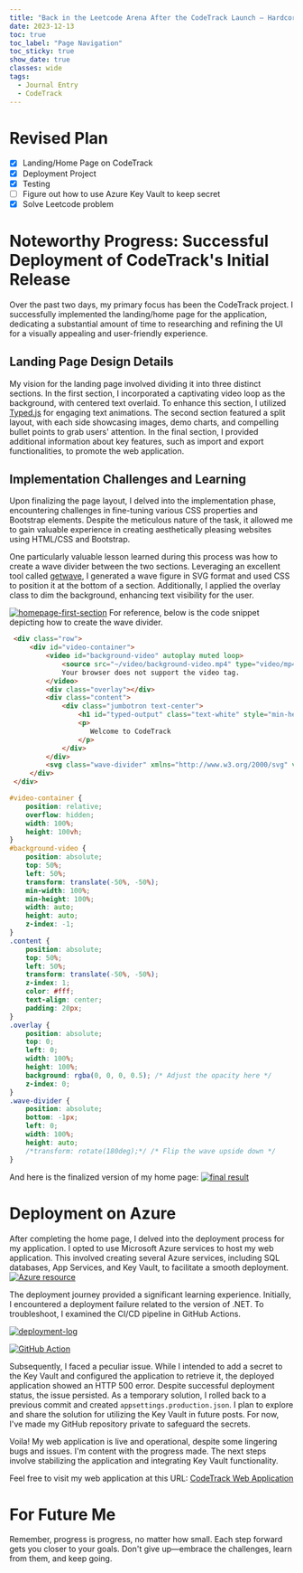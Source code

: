 ```yaml
---
title: "Back in the Leetcode Arena After the CodeTrack Launch — Hardcore Mode Activated"
date: 2023-12-13
toc: true
toc_label: "Page Navigation"
toc_sticky: true
show_date: true
classes: wide
tags:
  - Journal Entry
  - CodeTrack
---
```

# Revised Plan
- [x] Landing/Home Page on CodeTrack
- [x] Deployment Project
- [x] Testing
- [ ] Figure out how to use Azure Key Vault to keep secret
- [x] Solve Leetcode problem

# Noteworthy Progress: Successful Deployment of CodeTrack's Initial Release
Over the past two days, my primary focus has been the CodeTrack project. I successfully implemented the landing/home page for the application, dedicating a substantial amount of time to researching and refining the UI for a visually appealing and user-friendly experience.

## Landing Page Design Details
My vision for the landing page involved dividing it into three distinct sections. In the first section, I incorporated a captivating video loop as the background, with centered text overlaid. To enhance this section, I utilized [Typed.js](https://github.com/mattboldt/typed.js) for engaging text animations. The second section featured a split layout, with each side showcasing images, demo charts, and compelling bullet points to grab users' attention. In the final section, I provided additional information about key features, such as import and export functionalities, to promote the web application.

## Implementation Challenges and Learning
Upon finalizing the page layout, I delved into the implementation phase, encountering challenges in fine-tuning various CSS properties and Bootstrap elements. Despite the meticulous nature of the task, it allowed me to gain valuable experience in creating aesthetically pleasing websites using HTML/CSS and Bootstrap.

One particularly valuable lesson learned during this process was how to create a wave divider between the two sections. Leveraging an excellent tool called [getwave](https://getwaves.io/), I generated a wave figure in SVG format and used CSS to position it at the bottom of a section. Additionally, I applied the overlay class to dim the background, enhancing text visibility for the user.

[![homepage-first-section](/assets/images/homepage-first-section.gif)](/assets/images/homepage-first-section.gif)
For reference, below is the code snippet depicting how to create the wave divider.

```html
 <div class="row">
     <div id="video-container">
         <video id="background-video" autoplay muted loop>
             <source src="~/video/background-video.mp4" type="video/mp4">
             Your browser does not support the video tag.
         </video>
         <div class="overlay"></div>
         <div class="content">
             <div class="jumbotron text-center">
                 <h1 id="typed-output" class="text-white" style="min-height:10px"></h1>
                 <p>
                    Welcome to CodeTrack
                 </p>
             </div>
         </div>
         <svg class="wave-divider" xmlns="http://www.w3.org/2000/svg" viewBox="0 0 1440 320"><path fill="white" fill-opacity="1" d="M0,224L80,208C160,192,320,160,480,176C640,192,800,256,960,261.3C1120,267,1280,213,1360,186.7L1440,160L1440,320L1360,320C1280,320,1120,320,960,320C800,320,640,320,480,320C320,320,160,320,80,320L0,320Z"></path></svg>
     </div>
 </div>
```

```css
#video-container {
    position: relative;
    overflow: hidden;
    width: 100%;
    height: 100vh;
}
#background-video {
    position: absolute;
    top: 50%;
    left: 50%;
    transform: translate(-50%, -50%);
    min-width: 100%;
    min-height: 100%;
    width: auto;
    height: auto;
    z-index: -1;
}
.content {
    position: absolute;
    top: 50%;
    left: 50%;
    transform: translate(-50%, -50%);
    z-index: 1;
    color: #fff;
    text-align: center;
    padding: 20px;
}
.overlay {
    position: absolute;
    top: 0;
    left: 0;
    width: 100%;
    height: 100%;
    background: rgba(0, 0, 0, 0.5); /* Adjust the opacity here */
    z-index: 0;
}
.wave-divider {
    position: absolute;
    bottom: -1px;
    left: 0;
    width: 100%;
    height: auto;
    /*transform: rotate(180deg);*/ /* Flip the wave upside down */
}
```


And here is the finalized version of my home page:
[![final result](/assets/images/screencapture-codetrack-azurewebsites-net-2023-12-13-23_06_08.png)](/assets/images/screencapture-codetrack-azurewebsites-net-2023-12-13-23_06_08.png)

# Deployment on Azure
After completing the home page, I delved into the deployment process for my application. I opted to use Microsoft Azure services to host my web application. This involved creating several Azure services, including SQL databases, App Services, and Key Vault, to facilitate a smooth deployment.
[![Azure resource](/assets/images/azure-resources.png)](/assets/images/azure-resources.png)

The deployment journey provided a significant learning experience. Initially, I encountered a deployment failure related to the version of .NET. To troubleshoot, I examined the CI/CD pipeline in GitHub Actions.

[![deployment-log](/assets/images/2023-12-13_23-13-40-deployment-log.png)](/assets/images/2023-12-13_23-13-40-deployment-log.png)

[![GitHub Action](/assets/images/2023-12-13_23-17-00-github-action.png)](/assets/images/2023-12-13_23-17-00-github-action.png)

Subsequently, I faced a peculiar issue. While I intended to add a secret to the Key Vault and configured the application to retrieve it, the deployed application showed an HTTP 500 error. Despite successful deployment status, the issue persisted. As a temporary solution, I rolled back to a previous commit and created `appsettings.production.json`. I plan to explore and share the solution for utilizing the Key Vault in future posts. For now, I've made my GitHub repository private to safeguard the secrets.

Voila! My web application is live and operational, despite some lingering bugs and issues. I'm content with the progress made. The next steps involve stabilizing the application and integrating Key Vault functionality.

Feel free to visit my web application at this URL: [CodeTrack Web Application](https://codetrack.azurewebsites.net/)

# For Future Me
Remember, progress is progress, no matter how small. Each step forward gets you closer to your goals. Don't give up—embrace the challenges, learn from them, and keep going.


